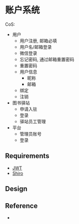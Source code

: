 # 账户系统

CoS:

+ 用户
    * 用户注册, 邮箱必填
    * 用户名/邮箱登录
    * 微信登录
    * 忘记密码, 通过邮箱重置密码
    * 重置密码
    * 用户信息
        - 昵称
        - 邮箱
    * 绑定
    * 注销
+ 图书驿站
    * 申请入驻
    * 登录
    * 驿站员工管理
+ 平台
    * 管理员账号
    * 登录

## Requirements

- [JWT](https://jwt.io/)
- [Shiro](https://shiro.apache.org/)

## Design



## Reference

- []()
